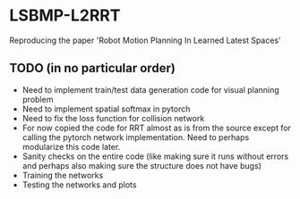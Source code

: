 # LSBMP-L2RRT
Reproducing the paper 'Robot Motion Planning In Learned Latest Spaces'

## TODO (in no particular order)
- Need to implement train/test data generation code for visual planning problem
- Need to implement spatial softmax in pytorch
- Need to fix the loss function for collision network
- For now copied the code for RRT almost as is from the source except for calling the pytorch network implementation. Need to perhaps modularize this code later.
- Sanity checks on the entire code (like making sure it runs without errors and perhaps also making sure the structure does not have bugs)
- Training the networks
- Testing the networks and plots